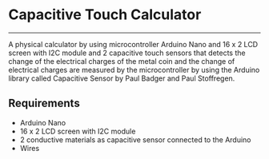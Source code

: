 # Capacitive Touch Calculator
<hr>
A physical calculator by using microcontroller Arduino Nano and 16 x 2 LCD screen with I2C module 
and 2 capacitive touch sensors that detects the change of the electrical charges of the metal coin
and the change of electrical charges are measured by the microcontroller by using the Arduino
library called Capacitive Sensor by Paul Badger and Paul Stoffregen.

## Requirements 
- Arduino Nano
- 16 x 2 LCD screen with I2C module
- 2 conductive materials as capacitive sensor connected to the Arduino
- Wires
